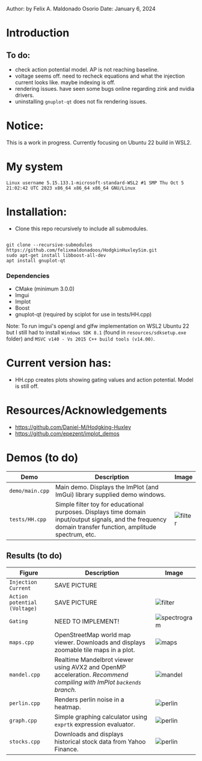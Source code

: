 Author: by Felix A. Maldonado Osorio
Date: January 6, 2024

# Introduction

## To do: 
- check action potential model. AP is not reaching baseline. 
- voltage seems off. need to recheck equations and what the injection current looks like. maybe indexing is off.
- rendering issues. have seen some bugs online regarding zink and nvidia drivers. 
- uninstalling ```gnuplot-qt``` does not fix rendering issues.

# Notice:

This is a work in progress. Currently focusing on Ubuntu 22 build in WSL2. 
# My system
```Linux username 5.15.133.1-microsoft-standard-WSL2 #1 SMP Thu Oct 5 21:02:42 UTC 2023 x86_64 x86_64 x86_64 GNU/Linux```

# Installation:
- Clone this repo recursively to include all submodules.

``` 

git clone --recursive-submodules https://github.com/felixmaldonadoos/HodgkinHuxleySim.git 
sudo apt-get install libboost-all-dev
apt install gnuplot-qt

```

### Dependencies
- CMake (minimum 3.0.0)
- Imgui 
- Implot
- Boost
- gnuplot-qt (required by sciplot for use in tests/HH.cpp)

Note: To run imgui's opengl and glfw implementation on WSL2 Ubuntu 22 but I still had to install ``` Windows SDK 8.1 ``` (found in ```resources/sdksetup.exe``` folder) and ```MSVC v140 - Vs 2015 C++ build tools (v14.00)```.

# Current version has: 
- HH.cpp creates plots showing gating values and action potential. Model is still off. 

# Resources/Acknowledgements

- https://github.com/Daniel-M/Hodgking-Huxley
- https://github.com/epezent/implot_demos

# Demos (to do)

|Demo|Description|Image|
|---|---|---|
|`demo/main.cpp`|Main demo. Displays the ImPlot (and ImGui) library supplied demo windows.| |
|`tests/HH.cpp`|Simple filter toy for educational purposes. Displays time domain input/output signals, and the frequency domain transfer function, amplitude spectrum, etc.|![filter](https://raw.githubusercontent.com/epezent/implot_demos/master/screenshots/filter.png)|

## Results (to do)

|Figure|Description|Image|
|---|---|---|
|`Injection Current`|SAVE PICTURE| |
|`Action potential (Voltage)`|SAVE PICTURE|![filter](https://raw.githubusercontent.com/epezent/implot_demos/master/screenshots/filter.png)|
|`Gating`|NEED TO IMPLEMENT!|![spectrogram](https://github.com/epezent/implot_demos/blob/master/screenshots/spectrogram.png)|
|`maps.cpp`|OpenStreetMap world map viewer. Downloads and displays zoomable tile maps in a plot.|![maps](https://github.com/epezent/implot_demos/blob/master/screenshots/maps.png)|
|`mandel.cpp`|Realtime Mandelbrot viewer using AVX2 and OpenMP acceleration. *Recommend compiling with ImPlot `backends` branch.*|![mandel](https://github.com/epezent/implot_demos/blob/master/screenshots/mandel.png)|
|`perlin.cpp`|Renders perlin noise in a heatmap.|![perlin](https://github.com/epezent/implot_demos/blob/master/screenshots/perlin.png)|
|`graph.cpp`|Simple graphing calculator using `exprtk` expression evaluator.|![perlin](https://github.com/epezent/implot_demos/blob/master/screenshots/graph.png)|
|`stocks.cpp`|Downloads and displays historical stock data from Yahoo Finance.|![perlin](https://github.com/epezent/implot_demos/blob/master/screenshots/stocks.png)|
